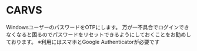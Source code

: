 # CARVS
WindowsユーザーのパスワードをOTPにします。
万が一不具合でログインできなくなると困るのでパスワードをリセットできるようにしておくことをお勧めしております。
※利用にはスマホとGoogle Authenticatorが必要です
